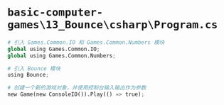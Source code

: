 # `basic-computer-games\13_Bounce\csharp\Program.cs`

```py
# 引入 Games.Common.IO 和 Games.Common.Numbers 模块
global using Games.Common.IO;
global using Games.Common.Numbers;

# 引入 Bounce 模块
using Bounce;

# 创建一个新的游戏对象，并使用控制台输入输出作为参数
new Game(new ConsoleIO()).Play(() => true);
```